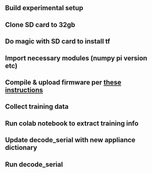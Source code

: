 ## Build experimental setup
## Clone SD card to 32gb
## Do magic with SD card to install tf
## Import necessary modules (numpy pi version etc)
## Compile & upload firmware per [these instructions](https://github.com/quicksell-louis/EnergyMeter/blob/master/firmware/instructions.md) 
## Collect training data
## Run colab notebook to extract training info
## Update decode_serial with new appliance dictionary
## Run decode_serial
